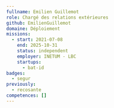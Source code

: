 ```yaml
---
fullname: Emilien Guillemot
role: Chargé des relations extérieures
github: EmilienGuillemot
domaine: Déploiement
missions:
  - start: 2021-07-08
    end: 2025-10-31
    status: independent
    employer: INETUM - LBC
    startups:
      - bat-id
badges:
  - segur
previously:
  - recosante
competences: []
---
```

